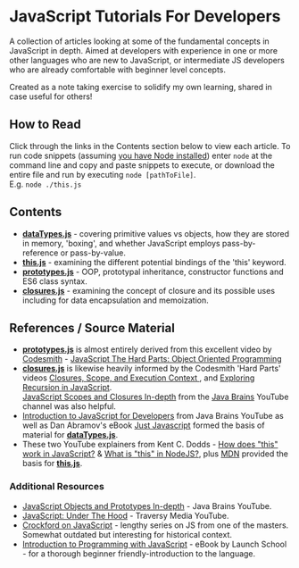 # JavaScript Tutorials For Developers

A collection of articles looking at some of the fundamental concepts in JavaScript in depth. Aimed at developers with experience in one or more other languages who are new to JavaScript, or intermediate JS developers who are already comfortable with beginner level concepts.

Created as a note taking exercise to solidify my own learning, shared in case useful for others!

## How to Read

Click through the links in the Contents section below to view each article. To run code snippets (assuming [you have Node installed](https://nodejs.org/en/learn/getting-started/how-to-install-nodejs)) enter `node` at the command line and copy and paste snippets to execute, or download the entire file and run by executing `node [pathToFile]`.<br />E.g. `node ./this.js`

## Contents

- [**dataTypes.js**](./dataTypes.js) - covering primitive values vs objects, how they are stored in memory, 'boxing', and whether JavaScript employs pass-by-reference or pass-by-value.
- [**this.js**](./this.js) - examining the different potential bindings of the 'this' keyword.
- [**prototypes.js**](./prototypes.js) - OOP, prototypal inheritance, constructor functions and ES6 class syntax.
- [**closures.js**](./closures.js) - examining the concept of closure and its possible uses including for data encapsulation and memoization.

## References / Source Material

- [**prototypes.js**](./prototypes.js) is almost entirely derived from this excellent video by [Codesmith](www.codesmith.io/) - [JavaScript The Hard Parts: Object Oriented Programming
](https://www.youtube.com/watch?v=aAAS9cEuFYI&ab_channel=Codesmith)
- [**closures.js**](./closures.js) is likewise heavily informed by the Codesmith 'Hard Parts' videos [Closures, Scope, and Execution Context
](https://www.youtube.com/watch?v=ZVXrJ4dnUxM&ab_channel=Codesmith), and [Exploring Recursion in JavaScript](https://www.youtube.com/watch?v=ymkWb5kL34o&ab_channel=Codesmith). <br />[JavaScript Scopes and Closures In-depth](https://youtube.com/playlist?list=PLqq-6Pq4lTTZ_LyvzfrndUOkIvOF4y-_c&si=gG8FN0Mzj2d3gA2C) from the [Java Brains](https://www.youtube.com/@Java.Brains) YouTube channel was also helpful.
- [Introduction to JavaScript for Developers](https://youtube.com/playlist?list=PLqq-6Pq4lTTYFJxC9NLJ7dSTI5Z1WWB6K&si=pLox3uNmFxBb17FZ) from Java Brains YouTube as well as Dan Abramov's eBook [Just Javascript](https://justjavascript.com/) formed the basis of material for [**dataTypes.js**](./dataTypes.js).
- These two YouTube explainers from Kent C. Dodds - [How does "this" work in JavaScript?](https://www.youtube.com/watch?v=M_D2mpRGJE0&list=PLV5CVI1eNcJgCrPH_e6d57KRUTiDZgs0u&index=2&ab_channel=KentC.Dodds) & [What is "this" in NodeJS?](https://www.youtube.com/watch?v=jWllMubtfPQ&ab_channel=KentC.Dodds), plus [MDN](https://developer.mozilla.org/en-US/docs/Web/JavaScript/Reference/Operators/this) provided the basis for [**this.js**](./this.js).


### Additional Resources

- [JavaScript Objects and Prototypes In-depth](https://youtube.com/playlist?list=PLqq-6Pq4lTTaflXUL0v3TSm86nodn0c_u&si=eNPbUhOoxeEK9H9E) - Java Brains YouTube.
- [JavaScript: Under The Hood](https://youtube.com/playlist?list=PLillGF-Rfqbars4vKNtpcWVDUpVOVTlgB&si=Z6DBmM8wR9GXcz0F) - Traversy Media YouTube.
- [Crockford on JavaScript](
https://youtube.com/playlist?list=PL7664379246A246CB&si=b7yGKahXKrIzE5wg
) - lengthy series on JS from one of the masters. Somewhat outdated but interesting for historical context.
- [Introduction to Programming with JavaScript](https://launchschool.com/books/javascript/read/introduction) - eBook by Launch School - for a thorough beginner friendly-introduction to the language.